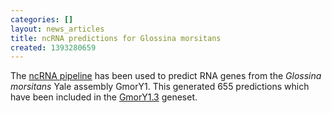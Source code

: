 ```yaml
---
categories: []
layout: news_articles
title: ncRNA predictions for Glossina morsitans
created: 1393280659
---
```

The <a href="/info/genome/genebuild/ncrna.html">ncRNA pipeline</a> has been used to predict RNA genes from the <em>Glossina morsitans </em> Yale assembly GmorY1. This generated 655 predictions which have been included in the <a href="/organisms/glossina-morsitans/yale/GmorY1.3">GmorY1.3</a> geneset.
